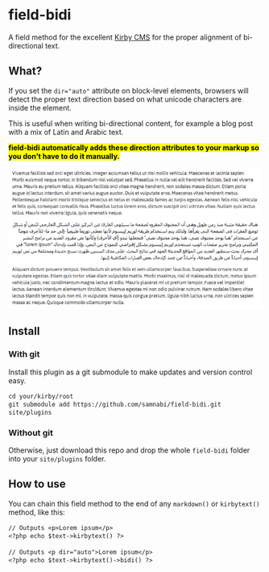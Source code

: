 # field-bidi
A field method for the excellent [Kirby CMS](http://github.com/getkirby) for the proper alignment of bi-directional text.

## What?

If you set the `dir="auto"` attribute on block-level elements, browsers will detect the proper text direction based on what unicode characters are inside the element.

This is useful when writing bi-directional content, for example a blog post with a mix of Latin and Arabic text.

**<mark>field-bidi automatically adds these direction attributes to your markup so you don't have to do it manually.</mark>**

![Example of proper alignment for bi-directional text](paragraphs.png)

## Install

### With git

Install this plugin as a git submodule to make updates and version control easy.

```
cd your/kirby/root
git submodule add https://github.com/samnabi/field-bidi.git site/plugins
```

### Without git

Otherwise, just download this repo and drop the whole `field-bidi` folder into your `site/plugins` folder.

## How to use

You can chain this field method to the end of any `markdown()` or `kirbytext()` method, like this:

```
// Outputs <p>Lorem ipsum</p>
<?php echo $text->kirbytext() ?>

// Outputs <p dir="auto">Lorem ipsum</p>
<?php echo $text->kirbytext()->bidi() ?>
```